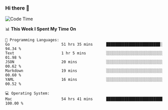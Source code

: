 ### Hi there 👋

<!--
**CrazyCollin/crazycollin** is a ✨ _special_ ✨ repository because its `README.md` (this file) appears on your GitHub profile.

Here are some ideas to get you started:

- 🔭 I’m currently working on ...
- 🌱 I’m currently learning ...
- 👯 I’m looking to collaborate on ...
- 🤔 I’m looking for help with ...
- 💬 Ask me about ...
- 📫 How to reach me: ...
- 😄 Pronouns: ...
- ⚡ Fun fact: ...
-->

<!--START_SECTION:waka-->
![Code Time](http://img.shields.io/badge/Code%20Time-5%2C004%20hrs%2013%20mins-blue)

📊 **This Week I Spent My Time On** 

```text
💬 Programming Languages: 
Go                       51 hrs 35 mins      ████████████████████████░   94.34 % 
Text                     1 hr 5 mins         ░░░░░░░░░░░░░░░░░░░░░░░░░   01.98 % 
JSON                     20 mins             ░░░░░░░░░░░░░░░░░░░░░░░░░   00.62 % 
Markdown                 19 mins             ░░░░░░░░░░░░░░░░░░░░░░░░░   00.60 % 
YAML                     16 mins             ░░░░░░░░░░░░░░░░░░░░░░░░░   00.52 % 

💻 Operating System: 
Mac                      54 hrs 41 mins      █████████████████████████   100.00 % 
```


<!--END_SECTION:waka-->
